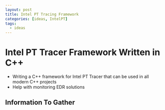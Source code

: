```yaml
---
layout: post
title: Intel PT Tracing Framework
categories: [ideas, IntelPT]
tags:
  - ideas
---
```


# Intel PT Tracer Framework Written in C++ 

- Writing a C++ framework for Intel PT Tracer that can be used in all modern C++ projects
- Help with monitoring EDR solutions

## Information To Gather

